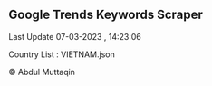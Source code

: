 

## Google Trends Keywords Scraper 
 
Last Update 07-03-2023 , 14:23:06

Country List :
VIETNAM.json



© Abdul Muttaqin 
